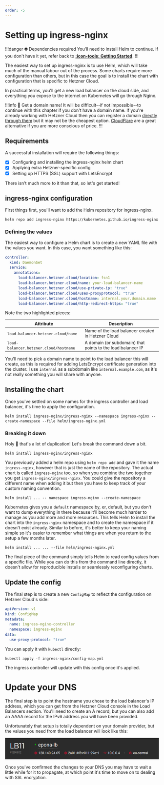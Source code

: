 ```yaml
---
order: -5
---
```


# Setting up ingress-nginx

!!!danger :no_entry: Dependencies required
You'll need to install Helm to continue. If you don't have it yet, refer back to [**:icon-tools: Getting Started**](/getting-started/#helm).
!!!

The easiest way to set up ingress-nginx is to use Helm, which will take much of the manual labour out of the process. Some charts require more configuration than others, but in this case the goal is to install the chart with configuration that is specific to Hetzner Cloud.

In practical terms, you'll get a new load balancer on the cloud side, and everything you expose to the internet on Kubernetes will go through Nginx.

!!!info :loudspeaker: Get a domain name!
It will be difficult--if not impossible--to continue with this chapter if you don't have a domain name. If you're already working with Hetzner Cloud then you can register a domain [directly through them](https://www.hetzner.com/domainregistration) but it may not be the cheapest option. [CloudFlare](https://www.cloudflare.com) are a great alternative if you are more conscious of price.
!!!

## Requirements

A successful installation will require the following things:

- [x] Configuring and installing the ingress-nginx helm chart
- [x] Applying extra Hetzner-specific config
- [x] Setting up HTTPS (SSL) support with LetsEncrypt

There isn't much more to it than that, so let's get started!

## ingress-nginx configuration

First things first, you'll want to add the Helm repository for ingress-nginx.

```shell
helm repo add ingress-nginx https://kubernetes.github.io/ingress-nginx
```

### Defining the values

The easiest way to configure a Helm chart is to create a new YAML file with the values you want. In this case, you want something like this:

```yaml #6,9 helm/ingress-nginx.yml
controller:
  kind: DaemonSet
  service:
    annotations:
      load-balancer.hetzner.cloud/location: fsn1
      load-balancer.hetzner.cloud/name: your-load-balancer-name
      load-balancer.hetzner.cloud/use-private-ip: "true"
      load-balancer.hetzner.cloud/uses-proxyprotocol: "true"
      load-balancer.hetzner.cloud/hostname: internal.your.domain.name
      load-balancer.hetzner.cloud/http-redirect-https: "true"
```

Note the two highlighted pieces:

| Attribute                              | Description                                                 |
|----------------------------------------|-------------------------------------------------------------|
| `load-balancer.hetzner.cloud/name`     | Name of the load balancer created in Hetzner Cloud          |
| `load-balancer.hetzner.cloud/hostname` | A domain (or subdomain) that points to the load balancer IP |


You'll need to pick a domain name to point to the load balancer this will create, as this is required for adding LetsEncrypt certificate generation into the cluster. I use `internal` as a subdomain like `internal.example.com`, as it's not really something you will share with anyone.

## Installing the chart

Once you've settled on some names for the ingress controller and load balancer, it's time to apply the configuration.

```shell
helm install ingress-nginx/ingress-nginx --namespace ingress-nginx --create-namespace --file helm/ingress-nginx.yml
```

### Breaking it down

Holy :poop: that's a lot of duplication! Let's break the command down a bit.

```shell
helm install ingress-nginx/ingress-nginx
```

You previously added a helm repo using `helm repo add` and gave it the name `ingress-nginx`, however that is just the name of the repository. The actual chart is called `ingress-nginx` too, so when you combine the two together you get `ingress-nginx/ingress-nginx`. You could give the repository a different name when adding it but then you have to keep track of your custom naming convention.

```shell
helm install ... -- namespace ingress-nginx --create-namespace
```

Kubernetes gives you a `default` namespace by, er, default, but you don't want to dump everything in there because it'll become much harder to manage as you add more and more resources. This tells Helm to install the chart into the `ingress-nginx` namespace and to create the namespace if it doesn't exist already. Similar to before, it's better to keep your naming simple so it's easier to remember what things are when you return to the setup a few months later.

```shell
helm install ... ... --file helm/ingress-nginx.yml
```

The final piece of the command simply tells Helm to read config values from a specific file. While you can do this from the command line directly, it doesn't allow for reproducible installs or seamlessly reconfiguring charts.

## Update the config

The final step is to create a new `ConfigMap` to reflect the configuration on Hetzner Cloud's side:

```yaml ingress-nginx/config-map.yml
apiVersion: v1
kind: ConfigMap
metadata:
  name: ingress-nginx-controller
  namespace: ingress-nginx
data:
  use-proxy-protocol: "true"
```

You can apply it with `kubectl` directly:

```shell
kubectl apply -f ingress-nginx/config-map.yml
```

The ingress controller will update with this config once it's applied.

# Update your DNS

The final step is to point the hostname you chose to the load balancer's IP address, which you can get from the Hetzner Cloud console in the Load Balancers section. You'll need to create an A record, but you can also add an AAAA record for the IPv6 address you will have been provided.

Unfortunately that setup is totally dependent on your domain provider, but the values you need from the load balancer will look like this:

![A screenshot of the load balancer page in Hetzner Cloud](/assets/lb.png)

Once you've confirmed the changes to your DNS you may have to wait a little while for it to propagate, at which point it's time to move on to dealing with SSL encryption.
